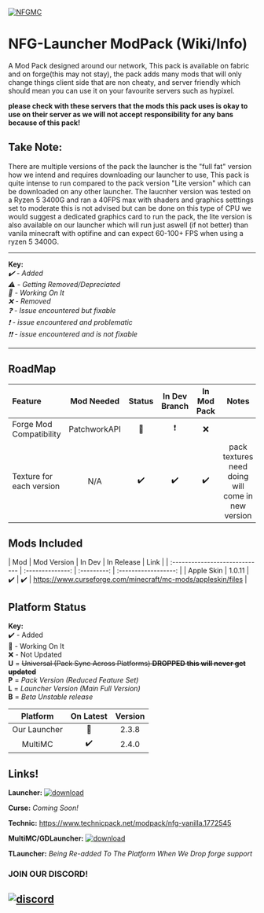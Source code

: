 [![NFGMC](https://cdn.discordapp.com/attachments/686927724098748424/799878303124029451/Capture.PNG)][NFGMC]

# NFG-Launcher ModPack (Wiki/Info)

A Mod Pack designed around our network, This pack is available on fabric and on forge(this may not stay), the pack adds many mods that will only change things client side that are non cheaty, and server friendly which should mean you can use it on your favourite servers such as hypixel. 

**please check with these servers that the mods this pack uses is okay to use on their server as we will not accept responsibility for any bans because of this pack!**

## **Take Note:**
 
There are multiple versions of the pack the launcher is the "full fat" version how we intend and requires downloading our launcher to use, This pack is quite intense to run compared to the pack version "Lite version" which can be downloaded on any other launcher. The laucnher version was tested on a Ryzen 5 3400G and ran a 40FPS max with shaders and graphics setttings set to moderate this is not advised but can be done on this type of CPU we would suggest a dedicated graphics card to run the pack, the lite version is also available on our launcher which will run just aswell (if not better) than vanila minecraft with optifine and can expect 60-100+ FPS when using a ryzen 5 3400G.

---

**Key:**  
  *✔️ - Added  
  ⚠️ - Getting Removed/Depreciated  
  🔄 - Working On It  
  ❌ - Removed  
  ❓ - Issue encountered but fixable  
  ❗ - issue encountered and problematic  
  ❗❗ - issue encountered and is not fixable*

---

## RoadMap
| Feature | Mod Needed | Status | In Dev Branch | In Mod Pack | Notes |
| :- | :-: | :-: | :-: | :-: | :-: |
| Forge Mod Compatibility| PatchworkAPI | 🔄 | ❗ | ❌ ||
| Texture for each version | N/A | ✔️ | ✔️ | ✔️ | pack textures need doing will come in new version |

## Mods Included
| Mod                            |   Mod Version    | In Dev | In Release | Link | 
| :----------------------------- | :--------------: | :---------: | :------------------: |
| Apple Skin                     |      1.0.11      |      ✔️      |          ✔️           | https://www.curseforge.com/minecraft/mc-mods/appleskin/files |

## Platform Status

**Key:**  
  ✔️ - Added   
  🔄 - Working On It  
  ❌ - Not Updated  
**U** = ~~Universal (Pack Sync Across Platforms) **DROPPED this will never get updated**~~  
**P** = *Pack Version (Reduced Feature Set)*  
**L** = *Launcher Version (Main Full Version)*  
**B** = *Beta Unstable release*

|      Platform       | On Latest |    Version    |
| :-----------------: | :-------: | :----------: |
|    Our Launcher     |     🔄     |  2.3.8    |
|       MultiMC       |     ✔️     |   2.4.0   |

## Links!
**Launcher:**  [![download](https://cdn.discordapp.com/attachments/686927724098748424/799879856841555978/download-2-16.png)](https://cds.networkforgamers.com/launcher/)

**Curse:** *Coming Soon!*  

**Technic:** https://www.technicpack.net/modpack/nfg-vanilla.1772545

**MultiMC/GDLauncher:**  [![download](https://cdn.discordapp.com/attachments/686927724098748424/799879856841555978/download-2-16.png)](https://cds.networkforgamers.com/modpacks/)

**TLauncher:** *Being Re-added To The Platform When We Drop forge support*

### JOIN OUR DISCORD!
[![discord](https://discordapp.com/api/guilds/664178166562029715/embed.png?style=banner3)][discord]
---
[discord]: https://discord.gg/ZXXc6mcd3d "Discord"
[NFGMC]: https://minecraft.networkforgamers.com "NFGMC"
